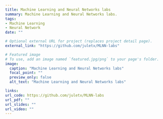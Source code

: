 ```yaml
---
title: Machine Learning and Neural Networks labs
summary: Machine Learning and Neural Networks labs.
tags:
- Machine Learning
- Neural Network
date: ""

# Optional external URL for project (replaces project detail page).
external_link: "https://github.com/juletx/MLNN-labs"

# Featured image
# To use, add an image named `featured.jpg/png` to your page's folder. 
image:
  caption: "Machine Learning and Neural Networks labs"
  focal_point: ""
  preview_only: false
  alt_text: "Machine Learning and Neural Networks labs"

links:
url_code: https://github.com/juletx/MLNN-labs
url_pdf: ""
url_slides: ""
url_video: ""
---
```

